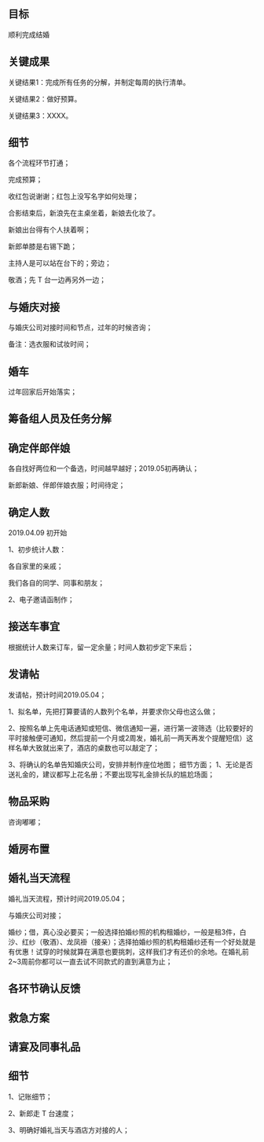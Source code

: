 ## 目标
顺利完成结婚

## 关键成果

关键结果1：完成所有任务的分解，并制定每周的执行清单。

关键结果2：做好预算。

关键结果3：XXXX。

## 细节

各个流程环节打通；

完成预算；

收红包说谢谢；红包上没写名字如何处理；

合影结束后，新浪先在主桌坐着，新娘去化妆了。

新娘出台得有个人扶着啊；

新郎单膝是右锡下跪；

主持人是可以站在台下的；旁边；

敬酒；先 T 台一边再另外一边；



## 与婚庆对接
与婚庆公司对接时间和节点，过年的时候咨询；

备注：选衣服和试妆时间；

## 婚车
过年回家后开始落实；


## 筹备组人员及任务分解

## 确定伴郎伴娘
各自找好两位和一个备选，时间越早越好；2019.05初再确认；

新郎新娘、伴郎伴娘衣服；时间待定；


## 确定人数
2019.04.09 初开始

1、初步统计人数：

各自家里的亲戚；

我们各自的同学、同事和朋友；

2、电子邀请函制作；


## 接送车事宜
根据统计人数来订车，留一定余量；时间人数初步定下来后；




## 发请帖
发请帖，预计时间2019.05.04；


1、拟名单，先把打算要请的人数列个名单，并要求你父母也这么做；

2、按照名单上先电话通知或短信、微信通知一遍，进行第一波筛选（比较要好的平时接触便可通知，然后提前一个月或2周发，婚礼前一两天再发个提醒短信）这样名单大致就出来了，酒店的桌数也可以敲定了；

3、将确认的名单告知婚庆公司，安排并制作座位地图；
细节方面；
1、无论是否送礼金的，建议都写上花名册；不要出现写礼金排长队的尴尬场面；

## 物品采购
咨询嘟嘟；

## 婚房布置

## 婚礼当天流程
婚礼当天流程，预计时间2019.05.04；

与婚庆公司对接；

婚纱；借，真心没必要买；一般选择拍婚纱照的机构租婚纱，一般是租3件，白沙、红纱（敬酒）、龙凤褂（接亲）；选择拍婚纱照的机构租婚纱还有一个好处就是有优惠！试穿的时候就算在满意也要挑刺，这样我们才有还价的余地。在婚礼前2~3周前你都可以一直去试不同款式的直到满意为止；

## 各环节确认反馈

## 救急方案



## 请宴及同事礼品


## 细节

1、记账细节；

2、新郎走 T 台速度；

3、明确好婚礼当天与酒店方对接的人；


